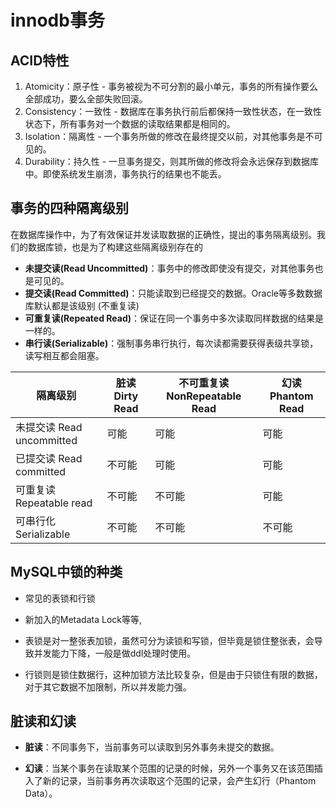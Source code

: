 # innodb事务

## ACID特性

1. Atomicity：原子性 - 事务被视为不可分割的最小单元，事务的所有操作要么全部成功，要么全部失败回滚。
1. Consistency：一致性 - 数据库在事务执行前后都保持一致性状态，在一致性状态下，所有事务对一个数据的读取结果都是相同的。
1. Isolation：隔离性 - 一个事务所做的修改在最终提交以前，对其他事务是不可见的。
1. Durability：持久性 - 一旦事务提交，则其所做的修改将会永远保存到数据库中。即使系统发生崩溃，事务执行的结果也不能丢。

## 事务的四种隔离级别

在数据库操作中，为了有效保证并发读取数据的正确性，提出的事务隔离级别。我们的数据库锁，也是为了构建这些隔离级别存在的

- **未提交读(Read Uncommitted)**：事务中的修改即使没有提交，对其他事务也是可见的。
- **提交读(Read Committed)**：只能读取到已经提交的数据。Oracle等多数数据库默认都是该级别 (不重复读)
- **可重复读(Repeated Read)**：保证在同一个事务中多次读取同样数据的结果是一样的。
- **串行读(Serializable)**：强制事务串行执行，每次读都需要获得表级共享锁，读写相互都会阻塞。

| 隔离级别                 | 脏读Dirty Read | 不可重复读 NonRepeatable Read |  幻读 Phantom Read |
| -------                 | ------------- | --------------------------- | -------------------- |
| 未提交读 Read uncommitted| 可能           | 可能                         | 可能
| 已提交读 Read committed  | 不可能         | 可能  |                       可能
| 可重复读 Repeatable read | 不可能         | 不可能  |                   可能
| 可串行化 Serializable    | 不可能         | 不可能  |                   不可能

## MySQL中锁的种类

- 常见的表锁和行锁
- 新加入的Metadata Lock等等,

- 表锁是对一整张表加锁，虽然可分为读锁和写锁，但毕竟是锁住整张表，会导致并发能力下降，一般是做ddl处理时使用。
- 行锁则是锁住数据行，这种加锁方法比较复杂，但是由于只锁住有限的数据，对于其它数据不加限制，所以并发能力强。

## 脏读和幻读

- **脏读**：不同事务下，当前事务可以读取到另外事务未提交的数据。

- **幻读**：当某个事务在读取某个范围的记录的时候，另外一个事务又在该范围插入了新的记录，当前事务再次读取这个范围的记录，会产生幻行（Phantom Data）。
